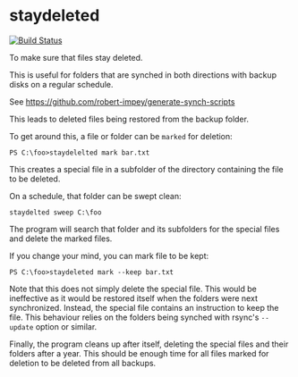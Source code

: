 # staydeleted

[![Build Status](https://travis-ci.com/robert-impey/stay-deleted.svg?branch=master&status=unknown)](https://travis-ci.com/github/robert-impey/stay-deleted)

To make sure that files stay deleted.

This is useful for folders that are synched in both directions with backup disks on a regular schedule.

See https://github.com/robert-impey/generate-synch-scripts

This leads to deleted files being restored from the backup folder.

To get around this, a file or folder can be `marked` for deletion:

`PS C:\foo>staydelelted mark bar.txt`

This creates a special file in a subfolder of the directory containing the file to be deleted.

On a schedule, that folder can be swept clean:

`staydelted sweep C:\foo`

The program will search that folder and its subfolders for the special files and delete the marked files.

If you change your mind, you can mark file to be kept:

`PS C:\foo>staydeleted mark --keep bar.txt`

Note that this does not simply delete the special file.
This would be ineffective as it would be restored itself when the folders were next synchronized.
Instead, the special file contains an instruction to keep the file.
This behaviour relies on the folders being synched with rsync's `--update` option or similar.

Finally, the program cleans up after itself, deleting the special files and their folders after a year.
This should be enough time for all files marked for deletion to be deleted from all backups.
